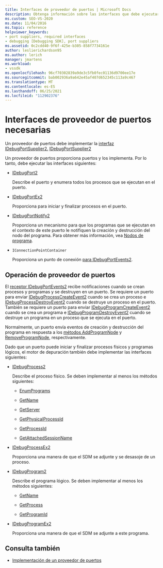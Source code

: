 ```yaml
---
title: Interfaces de proveedor de puertos | Microsoft Docs
description: Obtenga información sobre las interfaces que debe ejecutar un proveedor de puertos. Un proveedor de puertos proporciona puertos y los implementa.
ms.custom: SEO-VS-2020
ms.date: 11/04/2016
ms.topic: reference
helpviewer_keywords:
- port suppliers, required interfaces
- debugging [Debugging SDK], port suppliers
ms.assetid: 0c2cdd40-9f6f-425e-b305-858f7734161e
author: leslierichardson95
ms.author: lerich
manager: jmartens
ms.workload:
- vssdk
ms.openlocfilehash: 96cf70302839a9de3c5fb0fec01136d9700ee17e
ms.sourcegitcommit: bab002936a9a642e45af407d652345c113a9c467
ms.translationtype: MT
ms.contentlocale: es-ES
ms.lasthandoff: 06/25/2021
ms.locfileid: "112902376"
---
```

# <a name="required-port-supplier-interfaces"></a>Interfaces de proveedor de puertos necesarias
Un proveedor de puertos debe implementar la [interfaz IDebugPortSupplier2.](../../extensibility/debugger/reference/idebugportsupplier2.md) [IDebugPortSupplier2](../../extensibility/debugger/reference/idebugportsupplier2.md)

 Un proveedor de puertos proporciona puertos y los implementa. Por lo tanto, debe ejecutar las interfaces siguientes:

- [IDebugPort2](../../extensibility/debugger/reference/idebugport2.md)

  Describe el puerto y enumera todos los procesos que se ejecutan en el puerto.

- [IDebugPortEx2](../../extensibility/debugger/reference/idebugportex2.md)

  Proporciona para iniciar y finalizar procesos en el puerto.

- [IDebugPortNotify2](../../extensibility/debugger/reference/idebugportnotify2.md)

  Proporciona un mecanismo para que los programas que se ejecutan en el contexto de este puerto le notifiquen la creación y destrucción del nodo del programa. Para obtener más información, vea [Nodos de programa](../../extensibility/debugger/program-nodes.md).

- `IConnectionPointContainer`

  Proporciona un punto de conexión [para IDebugPortEvents2](../../extensibility/debugger/reference/idebugportevents2.md).

## <a name="port-supplier-operation"></a>Operación de proveedor de puertos
 El [receptor IDebugPortEvents2](../../extensibility/debugger/reference/idebugportevents2.md) recibe notificaciones cuando se crean procesos y programas y se destruyen en un puerto. Se requiere un puerto para enviar [IDebugProcessCreateEvent2](../../extensibility/debugger/reference/idebugprocesscreateevent2.md) cuando se crea un proceso e [IDebugProcessDestroyEvent2](../../extensibility/debugger/reference/idebugprocessdestroyevent2.md) cuando se destruye un proceso en el puerto. También se requiere un puerto para enviar [IDebugProgramCreateEvent2](../../extensibility/debugger/reference/idebugprogramcreateevent2.md) cuando se crea un programa e [IDebugProgramDestroyEvent2](../../extensibility/debugger/reference/idebugprogramdestroyevent2.md) cuando se destruye un programa en un proceso que se ejecuta en el puerto.

 Normalmente, un puerto envía eventos de creación y destrucción del programa en respuesta a los [métodos AddProgramNode](../../extensibility/debugger/reference/idebugportnotify2-addprogramnode.md) y [RemoveProgramNode,](../../extensibility/debugger/reference/idebugportnotify2-removeprogramnode.md) respectivamente.

 Dado que un puerto puede iniciar y finalizar procesos físicos y programas lógicos, el motor de depuración también debe implementar las interfaces siguientes:

- [IDebugProcess2](../../extensibility/debugger/reference/idebugprocess2.md)

  Describe el proceso físico. Se deben implementar al menos los métodos siguientes:

  - [EnumPrograms](../../extensibility/debugger/reference/idebugprocess2-enumprograms.md)

  - [GetName](../../extensibility/debugger/reference/idebugprocess2-getname.md)

  - [GetServer](../../extensibility/debugger/reference/idebugprocess2-getserver.md)

  - [GetPhysicalProcessId](../../extensibility/debugger/reference/idebugprocess2-getphysicalprocessid.md)

  - [GetProcessId](../../extensibility/debugger/reference/idebugprocess2-getprocessid.md)

  - [GetAttachedSessionName](../../extensibility/debugger/reference/idebugprocess2-getattachedsessionname.md)

- [IDebugProcessEx2](../../extensibility/debugger/reference/idebugprocessex2.md)

  Proporciona una manera de que el SDM se adjunte y se desasoje de un proceso.

- [IDebugProgram2](../../extensibility/debugger/reference/idebugprogram2.md)

  Describe el programa lógico. Se deben implementar al menos los métodos siguientes:

  - [GetName](../../extensibility/debugger/reference/idebugprogram2-getname.md)

  - [GetProcess](../../extensibility/debugger/reference/idebugprogram2-getprocess.md)

  - [GetProgramId](../../extensibility/debugger/reference/idebugprogram2-getprogramid.md)

- [IDebugProgramEx2](../../extensibility/debugger/reference/idebugprogramex2.md)

  Proporciona una manera de que el SDM se adjunte a este programa.

## <a name="see-also"></a>Consulta también
- [Implementación de un proveedor de puertos](../../extensibility/debugger/implementing-a-port-supplier.md)
